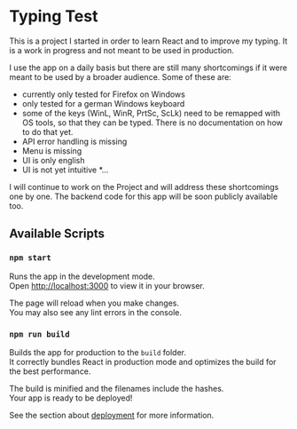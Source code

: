 # Typing Test

This is a project I started in order to learn React and to improve my typing.
It is a work in progress and not meant to be used in production.

I use the app on a daily basis but there are still many shortcomings if it were meant to be used by a broader audience. Some of these are:

* currently only tested for Firefox on Windows
* only tested for a german Windows keyboard
* some of the keys (WinL, WinR, PrtSc, ScLk) need to be remapped with OS tools, so that they can be typed. There is no documentation on how to do that yet.  
* API error handling is missing
* Menu is missing
* UI is only english 
* UI is not yet intuitive
*...

I will continue to work on the Project and will address these shortcomings one by one.
The backend code for this app will be soon publicly available too.


## Available Scripts

### `npm start`

Runs the app in the development mode.\
Open [http://localhost:3000](http://localhost:3000) to view it in your browser.

The page will reload when you make changes.\
You may also see any lint errors in the console.


### `npm run build`

Builds the app for production to the `build` folder.\
It correctly bundles React in production mode and optimizes the build for the best performance.

The build is minified and the filenames include the hashes.\
Your app is ready to be deployed!

See the section about [deployment](https://facebook.github.io/create-react-app/docs/deployment) for more information.